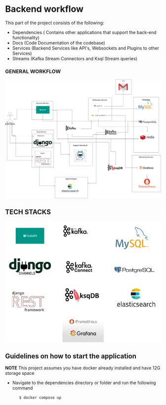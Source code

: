 # Backend workflow

This part of the project consists of the following:

- Dependencies ( Contains other applications that support the back-end functionality)
- Docs (Code Documentation of the codebase)
- Services (Backend Services like API's, Websockets and Plugins to other Services)
- Streams (Kafka Stream Connectors and Ksql Stream queries)





### **GENERAL WORKFLOW**



![WORKFLOW](https://github.com/cyril-pierro/chat_app_system/blob/main/backend/resources/worfklow.jpg)





## **TECH STACKS**

![Tech Stack](https://github.com/cyril-pierro/chat_app_system/blob/main/backend/resources/resources.jpg)


## **Guidelines on how to start the application**

**NOTE** This project assumes you have docker already installed and have 12G storage space

- Navigate to the dependencies directory or folder and run the following command
  ```bash
     $ docker compose up 
  ```
